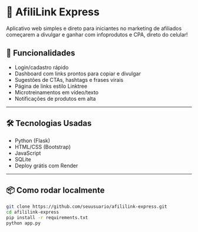 # 🚀 AfiliLink Express

Aplicativo web simples e direto para iniciantes no marketing de afiliados começarem a divulgar e ganhar com infoprodutos e CPA, direto do celular!

## 🧩 Funcionalidades

- Login/cadastro rápido
- Dashboard com links prontos para copiar e divulgar
- Sugestões de CTAs, hashtags e frases virais
- Página de links estilo Linktree
- Microtreinamentos em vídeo/texto
- Notificações de produtos em alta

---

## 🛠️ Tecnologias Usadas

- Python (Flask)
- HTML/CSS (Bootstrap)
- JavaScript
- SQLite
- Deploy grátis com Render

---

## 📦 Como rodar localmente

```bash
git clone https://github.com/seuusuario/afililink-express.git
cd afililink-express
pip install -r requirements.txt
python app.py
